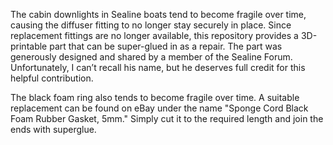 The cabin downlights in Sealine boats tend to become fragile over time, causing the diffuser fitting to no longer stay securely in place. 
Since replacement fittings are no longer available, this repository provides a 3D-printable part that can be super-glued in as a repair. 
The part was generously designed and shared by a member of the Sealine Forum. 
Unfortunately, I can’t recall his name, but he deserves full credit for this helpful contribution. 

The black foam ring also tends to become fragile over time. A suitable replacement can be found on eBay under the name "Sponge Cord Black Foam Rubber Gasket, 5mm." 
Simply cut it to the required length and join the ends with superglue.
